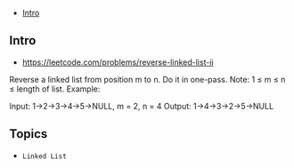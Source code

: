 - [Intro](#intro)

## Intro

- https://leetcode.com/problems/reverse-linked-list-ii

Reverse a linked list from position m to n. Do it in one-pass.
Note: 1 ≤ m ≤ n ≤ length of list.
Example:

Input: 1->2->3->4->5->NULL, m = 2, n = 4
Output: 1->4->3->2->5->NULL



## Topics

- `Linked List`


